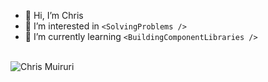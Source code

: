 - 👋 Hi, I’m Chris
- 👀 I’m interested in ```<SolvingProblems />```
- 🌱 I’m currently learning ```<BuildingComponentLibraries />```

<br/>

  <img align="center" src="https://github-readme-stats.vercel.app/api?username=chrismuiruriz&show_icons=true&include_all_commits=true&count_private=true&icon_color=de5085&theme=radical" alt="Chris Muiruri" />

<!---
chrismuiruriz/chrismuiruriz is a ✨ special ✨ repository because its `README.md` (this file) appears on your GitHub profile.
You can click the Preview link to take a look at your changes.
--->
